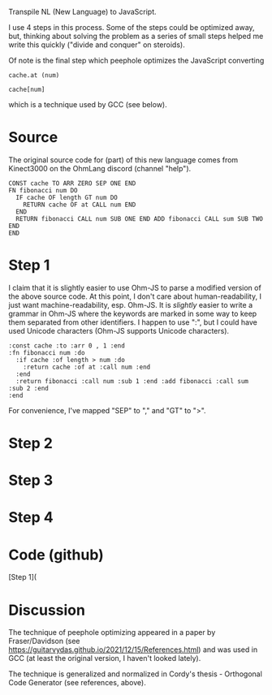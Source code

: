 Transpile NL (New Language) to JavaScript.

I use 4 steps in this process. Some of the steps could be optimized away, but, thinking about solving the problem as a series of small steps helped me write this quickly ("divide and conquer" on steroids).

Of note is the final step which peephole optimizes the JavaScript converting
```
cache.at (num)
```
```
cache[num]
```
which is a technique used by GCC (see below).

# Source
The original source code for (part) of this new language comes from Kinect3000 on the OhmLang discord (channel "help").
```
CONST cache TO ARR ZERO SEP ONE END
FN fibonacci num DO
  IF cache OF length GT num DO
    RETURN cache OF at CALL num END
  END
  RETURN fibonacci CALL num SUB ONE END ADD fibonacci CALL sum SUB TWO END
END
```
# Step 1
I claim that it is slightly easier to use Ohm-JS to parse a modified version of the above source code.  At this point, I don't care about human-readability, I just want machine-readability, esp. Ohm-JS.  It is *slightly* easier to write a grammar in Ohm-JS where the keywords are marked in some way to keep them separated from other identifiers. I happen to use ":", but I could have used Unicode characters (Ohm-JS supports Unicode characters).
```
:const cache :to :arr 0 , 1 :end
:fn fibonacci num :do
  :if cache :of length > num :do
    :return cache :of at :call num :end
  :end
  :return fibonacci :call num :sub 1 :end :add fibonacci :call sum :sub 2 :end
:end
```
For convenience, I've mapped "SEP" to "," and "GT" to ">".
# Step 2
# Step 3
# Step 4

# Code (github)
[Step 1](
# Discussion
The technique of peephole optimizing appeared in a paper by Fraser/Davidson (see https://guitarvydas.github.io/2021/12/15/References.html) and was used in GCC (at least the original version, I haven't looked lately).

The technique is generalized and normalized in Cordy's thesis - Orthogonal Code Generator (see references, above).



